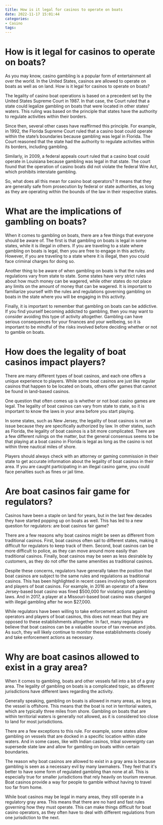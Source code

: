 ```yaml
---
title: How is it legal for casinos to operate on boats
date: 2022-11-17 15:01:44
categories:
- Casino
tags:
---
```



#  How is it legal for casinos to operate on boats?

As you may know, casino gambling is a popular form of entertainment all over the world. In the United States, casinos are allowed to operate on boats as well as on land. How is it legal for casinos to operate on boats?

The legality of casino boat operations is based on a precedent set by the United States Supreme Court in 1987. In that case, the Court ruled that a state could legalize gambling on boats that were located in other states’ waters. This ruling was based on the principle that states have the authority to regulate activities within their borders.

Since then, several other cases have reaffirmed this principle. For example, in 1992, the Florida Supreme Court ruled that a casino boat could operate within the state’s boundaries because gambling was legal in Florida. The Court reasoned that the state had the authority to regulate activities within its borders, including gambling.

Similarly, in 2009, a federal appeals court ruled that a casino boat could operate in Louisiana because gambling was legal in that state. The court found that the operation of casino boats did not violate the federal Wire Act, which prohibits interstate gambling.

So, what does all this mean for casino boat operators? It means that they are generally safe from prosecution by federal or state authorities, as long as they are operating within the bounds of the law in their respective states.

#  What are the implications of gambling on boats? 

When it comes to gambling on boats, there are a few things that everyone should be aware of. The first is that gambling on boats is legal in some states, while it is illegal in others. If you are traveling to a state where gambling on boats is legal, then you are free to engage in this activity. However, if you are traveling to a state where it is illegal, then you could face criminal charges for doing so. 

Another thing to be aware of when gambling on boats is that the rules and regulations vary from state to state. Some states have very strict rules about how much money can be wagered, while other states do not place any limits on the amount of money that can be wagered. It is important to familiarize yourself with the rules and regulations governing gambling on boats in the state where you will be engaging in this activity. 

Finally, it is important to remember that gambling on boats can be addictive. If you find yourself becoming addicted to gambling, then you may want to consider avoiding this type of activity altogether. Gambling can have serious consequences for your finances and your wellbeing, so it is important to be mindful of the risks involved before deciding whether or not to gamble on boats.

#  How does the legality of boat casinos impact players?

There are many different types of boat casinos, and each one offers a unique experience to players. While some boat casinos are just like regular casinos that happen to be located on boats, others offer games that cannot be found in land-based casinos.

One question that often comes up is whether or not boat casino games are legal. The legality of boat casinos can vary from state to state, so it is important to know the laws in your area before you start playing.

In some states, such as New Jersey, the legality of boat casinos is not an issue because they are specifically authorized by law. In other states, such as Florida, the legality of boat casinos is a bit more complicated. There are a few different rulings on the matter, but the general consensus seems to be that playing at a boat casino in Florida is legal as long as the casino is not within three nautical miles of shore.

Players should always check with an attorney or gaming commission in their state to get accurate information about the legality of boat casinos in their area. If you are caught participating in an illegal casino game, you could face penalties such as fines or jail time.

#  Are boat casinos fair game for regulators?

Casinos have been a staple on land for years, but in the last few decades they have started popping up on boats as well. This has led to a new question for regulators: are boat casinos fair game?

There are a few reasons why boat casinos might be seen as different from traditional casinos. First, boat casinos often sail to different states, making it difficult for regulators to keep track of them. Second, boat casinos can be more difficult to police, as they can move around more easily than traditional casinos. Finally, boat casinos may be seen as less desirable by customers, as they do not offer the same amenities as traditional casinos.

Despite these concerns, regulators have generally taken the position that boat casinos are subject to the same rules and regulations as traditional casinos. This has been highlighted in recent cases involving both operators and players of boat casinos. For example, in 2016 an operator of a New Jersey-based boat casino was fined $500,000 for violating state gambling laws. And in 2017, a player at a Missouri-based boat casino was charged with illegal gambling after he won $27,000.

While regulators have been willing to take enforcement actions against operators and players of boat casinos, this does not mean that they are opposed to these establishments altogether. In fact, many regulators believe that boat casinos can be a valuable source of tax revenue and jobs. As such, they will likely continue to monitor these establishments closely and take enforcement actions as necessary.

#  Why are boat casinos allowed to exist in a gray area?

When it comes to gambling, boats and other vessels fall into a bit of a gray area. The legality of gambling on boats is a complicated topic, as different jurisdictions have different laws regarding the activity.

Generally speaking, gambling on boats is allowed in many areas, as long as the vessel is offshore. This means that the boat is not in territorial waters, which are typically three miles from shore. Gambling on boats that are within territorial waters is generally not allowed, as it is considered too close to land for most jurisdictions.

There are a few exceptions to this rule. For example, some states allow gambling on vessels that are docked in a specific location within state waters. And in some cases, like with Indian casinos, tribal sovereignty can supersede state law and allow for gambling on boats within certain boundaries.

The reason why boat casinos are allowed to exist in a gray area is because gambling is seen as a necessary evil by many lawmakers. They feel that it's better to have some form of regulated gambling than none at all. This is especially true for smaller jurisdictions that rely heavily on tourism revenue. Boat casinos provide a way for people to gamble without having to travel too far from home.

While boat casinos may be legal in many areas, they still operate in a regulatory gray area. This means that there are no hard and fast rules governing how they must operate. This can make things difficult for boat casino operators, as they often have to deal with different regulations from one jurisdiction to the next.
